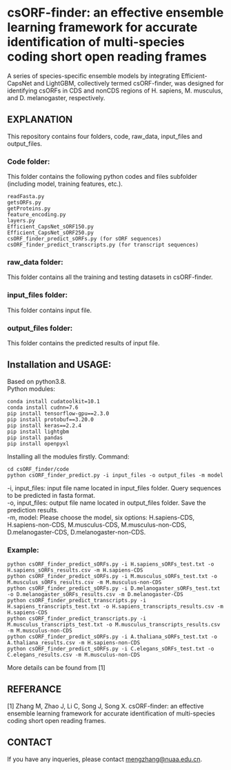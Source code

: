 # csORF-finder: an effective ensemble learning framework for accurate identification of multi-species coding short open reading frames
A series of species-specific ensemble models by integrating Efficient-CapsNet and LightGBM, collectively termed csORF-finder, was designed 
for identifying csORFs in CDS and nonCDS regions of H. sapiens, M. musculus, and D. melanogaster, respectively.

## EXPLANATION
This repository contains four folders, code, raw_data, input_files and output_files.

### Code folder:
This folder contains the following python codes and files subfolder (including model, training features, etc.).  
```
readFasta.py
getsORFs.py
getProteins.py
feature_encoding.py
layers.py
Efficient_CapsNet_sORF150.py
Efficient_CapsNet_sORF250.py
csORF_finder_predict_sORFs.py (for sORF sequences)
csORF_finder_predict_transcripts.py (for transcript sequences)
```

### raw_data folder:
This folder contains all the training and testing datasets in csORF-finder.

### input_files folder:
This folder contains input file.

### output_files folder:
This folder contains the predicted results of input file.

## Installation and USAGE:
Based on python3.8.  
Python modules:  
```
conda install cudatoolkit=10.1
conda install cudnn=7.6
pip install tensorflow-gpu==2.3.0
pip install protobuf==3.20.0
pip install keras==2.2.4
pip install lightgbm
pip install pandas
pip install openpyxl
```
Installing all the modules firstly.
Command:  
```
cd csORF_finder/code
python csORF_finder_predict.py -i input_files -o output_files -m model
```
-i, input_files: input file name located in input_files folder. Query sequences to be predicted in fasta format.\
-o, input_files: output file name located in output_files folder. Save the prediction results.\
-m, model: Please choose the model, six options: H.sapiens-CDS, H.sapiens-non-CDS, M.musculus-CDS, M.musculus-non-CDS, D.melanogaster-CDS, D.melanogaster-non-CDS.

### Example:
```
python csORF_finder_predict_sORFs.py -i H.sapiens_sORFs_test.txt -o H.sapiens_sORFs_results.csv -m H.sapiens-CDS
python csORF_finder_predict_sORFs.py -i M.musculus_sORFs_test.txt -o M.musculus_sORFs_results.csv -m M.musculus-non-CDS
python csORF_finder_predict_sORFs.py -i D.melanogaster_sORFs_test.txt -o D.melanogaster_sORFs_results.csv -m D.melanogaster-CDS
python csORF_finder_predict_transcripts.py -i H.sapiens_transcripts_test.txt -o H.sapiens_transcripts_results.csv -m H.sapiens-CDS
python csORF_finder_predict_transcripts.py -i M.musculus_transcripts_test.txt -o M.musculus_transcripts_results.csv -m M.musculus-non-CDS
python csORF_finder_predict_sORFs.py -i A.thaliana_sORFs_test.txt -o A.thaliana_results.csv -m H.sapiens-non-CDS
python csORF_finder_predict_sORFs.py -i C.elegans_sORFs_test.txt -o C.elegans_results.csv -m M.musculus-non-CDS

```

More details can be found from [1]

## REFERANCE
[1] Zhang M, Zhao J, Li C, Song J, Song X. csORF-finder: an effective ensemble learning framework for accurate identification of multi-species coding short open reading frames.

## CONTACT
If you have any inqueries, please contact mengzhang@nuaa.edu.cn.


